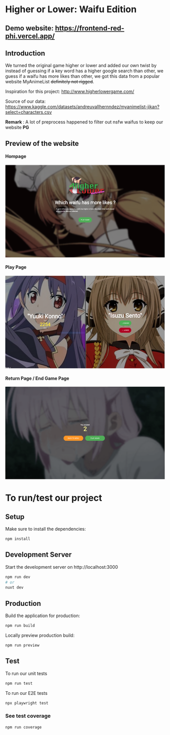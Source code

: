 # Higher or Lower: Waifu Edition

## Demo website: https://frontend-red-phi.vercel.app/

## Introduction

We turned the original game higher or lower and added our own twist by instead of guessing if a key word has a higher google search than other, we guess if a waifu has more likes than other, we got this data from a popular website MyAnimeList ~~definitely not rigged~~.

Inspiration for this project: http://www.higherlowergame.com/

Source of our data: https://www.kaggle.com/datasets/andreuvallhernndez/myanimelist-jikan?select=characters.csv

<b> Remark </b>: A lot of preprocess happened to filter out nsfw waifus to keep our website <b> PG </b>

## Preview of the website

#### Hompage

![homepage](/assets/home-page.png)

#### Play Page

![homepage](/assets/play-page.png)

#### Return Page / End Game Page

![homepage](/assets/end-page.png)

# To run/test our project

## Setup

Make sure to install the dependencies:

```bash
npm install
```

## Development Server

Start the development server on http://localhost:3000

```bash
npm run dev
# or
nuxt dev
```

## Production

Build the application for production:

```bash
npm run build
```

Locally preview production build:

```bash
npm run preview
```

## Test

To run our unit tests

```bash
npm run test
```

To run our E2E tests

```bash
npx playwright test
```

### See test coverage

```
npm run coverage
```